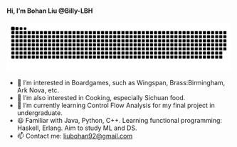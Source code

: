 #### Hi, I’m Bohan Liu @Billy-LBH

<picture>
  <source media="(prefers-color-scheme: dark)" srcset="https://raw.githubusercontent.com/Billy-LBH/Billy-LBH/output/github-contribution-grid-snake-dark.svg">
  <source media="(prefers-color-scheme: light)" srcset="https://raw.githubusercontent.com/Billy-LBH/Billy-LBH/output/github-contribution-grid-snake.svg">
  <img alt="github contribution grid snake animation" src="https://raw.githubusercontent.com/Billy-LBH/Billy-LBH/output/github-contribution-grid-snake.svg">
</picture>

- 👀 I’m interested in Boardgames, such as Wingspan, Brass:Birmingham, Ark Nova, etc.
- 🍲 I’m also interested in Cooking, especially Sichuan food.
- 🌱 I’m currently learning Control Flow Analysis for my final project in undergraduate.
- 😃 Familiar with Java, Python, C++. Learning functional programming: Haskell, Erlang. Aim to study ML and DS.
- 📫 Contact me: liubohan92@gmail.com

<!---
Billy-LBH/Billy-LBH is a ✨ special ✨ repository because its `README.md` (this file) appears on your GitHub profile.
You can click the Preview link to take a look at your changes.
--->
